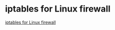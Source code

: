 # iptables for Linux firewall
[iptables for Linux firewall](https://aiwithcloud.com/2022/09/15/iptables_for_linux_firewall/)